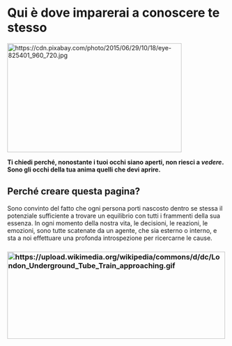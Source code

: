 <h1> Qui è dove imparerai a conoscere te stesso </h1>

<img src="https://cdn.pixabay.com/photo/2015/06/29/10/18/eye-825401_960_720.jpg" alt="https://cdn.pixabay.com/photo/2015/06/29/10/18/eye-825401_960_720.jpg" height="250" width="400"> 
<p><strong>Ti chiedi perché, nonostante i tuoi occhi siano aperti, non riesci a <em>vedere</em>. Sono gli occhi della tua anima quelli che devi aprire.</strong></p>

<h2> Perché creare questa pagina? </h2>

<p> Sono convinto del fatto che ogni persona porti nascosto dentro se stessa il potenziale sufficiente a trovare un equilibrio con tutti i 
  frammenti della sua essenza. In ogni momento della nostra vita, le decisioni, le reazioni, le emozioni, sono tutte scatenate da un       
  agente, che sia esterno o interno, e sta a noi effettuare una profonda introspezione per ricercarne le cause. </p>
  
  <h3>

<img src="https://upload.wikimedia.org/wikipedia/commons/d/dc/London_Underground_Tube_Train_approaching.gif" alt="https://upload.wikimedia.org/wikipedia/commons/d/dc/London_Underground_Tube_Train_approaching.gif" height="200" width="500">
